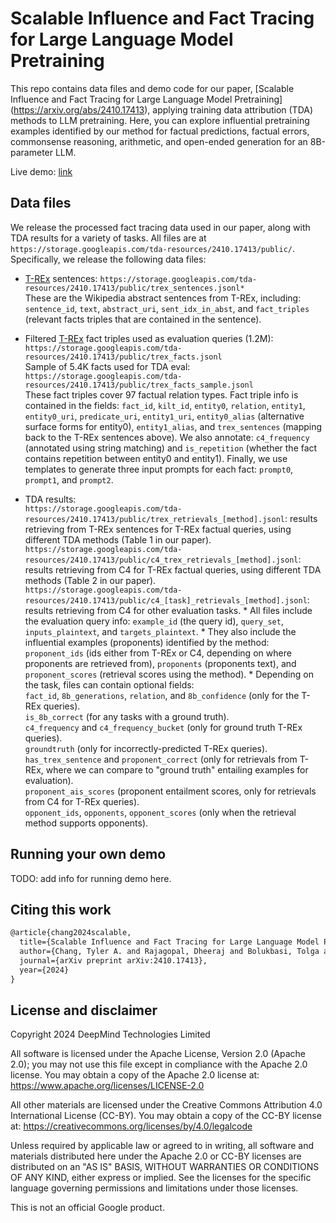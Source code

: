 # Scalable Influence and Fact Tracing for Large Language Model Pretraining

This repo contains data files and demo code for our paper, [Scalable Influence
and Fact Tracing for Large Language Model Pretraining]
(https://arxiv.org/abs/2410.17413), applying training data attribution (TDA)
methods to LLM pretraining.
Here, you can explore influential pretraining examples identified by our method
for factual predictions, factual errors, commonsense reasoning, arithmetic, and
open-ended generation for an 8B-parameter LLM.

Live demo: [link](placeholder)

## Data files

We release the processed fact tracing data used in our paper, along with TDA
results for a variety of tasks. All files are at
`https://storage.googleapis.com/tda-resources/2410.17413/public/`. Specifically,
we release the following data files:

* [T-REx](https://hadyelsahar.github.io/t-rex/) sentences:
`https://storage.googleapis.com/tda-resources/2410.17413/public/trex_sentences.jsonl*`<br>
These are the Wikipedia abstract sentences from T-REx, including:
`sentence_id`, `text`, `abstract_uri`, `sent_idx_in_abst`, and `fact_triples`
(relevant facts triples that are contained in the sentence).

* Filtered [T-REx](https://hadyelsahar.github.io/t-rex/) fact triples used as
evaluation queries (1.2M):
`https://storage.googleapis.com/tda-resources/2410.17413/public/trex_facts.jsonl`<br>
Sample of 5.4K facts used for TDA eval:
`https://storage.googleapis.com/tda-resources/2410.17413/public/trex_facts_sample.jsonl`<br>
These fact triples cover 97 factual
relation types. Fact triple info is contained in the fields:
`fact_id`, `kilt_id`, `entity0`, `relation`, `entity1`, `entity0_uri`,
`predicate_uri`, `entity1_uri`, `entity0_alias` (alternative surface forms for
entity0), `entity1_alias`, and `trex_sentences` (mapping back to the T-REx
sentences above).
We also annotate: `c4_frequency` (annotated using string matching) and
`is_repetition` (whether the fact contains repetition between entity0 and
entity1).
Finally, we use templates to generate three input prompts for each fact:
`prompt0`, `prompt1`, and `prompt2`.

* TDA results:<br>
`https://storage.googleapis.com/tda-resources/2410.17413/public/trex_retrievals_[method].jsonl`:
results retrieving from T-REx sentences for T-REx
factual queries, using different TDA methods (Table 1 in our paper).<br>
`https://storage.googleapis.com/tda-resources/2410.17413/public/c4_trex_retrievals_[method].jsonl`:
results retrieving from C4 for T-REx
factual queries, using different TDA methods (Table 2 in our paper).<br>
`https://storage.googleapis.com/tda-resources/2410.17413/public/c4_[task]_retrievals_[method].jsonl`: results retrieving from C4 for other evaluation
tasks.
      * All files include the evaluation query info: `example_id` (the query
      id), `query_set`, `inputs_plaintext`, and `targets_plaintext`.
      * They also include the influential examples (proponents) identified by
      the method: `proponent_ids` (ids either from T-REx or C4, depending on
      where proponents are retrieved from), `proponents` (proponents text),
      and `proponent_scores` (retrieval scores using the method).
      * Depending on the task, files can contain optional fields:<br>
      `fact_id`, `8b_generations`, `relation`, and `8b_confidence` (only for
      the T-REx queries).<br>
      `is_8b_correct` (for any tasks with a ground truth).<br>
      `c4_frequency` and `c4_frequency_bucket` (only for ground truth T-REx
      queries).<br>
      `groundtruth` (only for incorrectly-predicted T-REx queries).<br>
      `has_trex_sentence` and `proponent_correct` (only for retrievals from
      T-REx, where we can compare to "ground truth" entailing examples for
      evaluation).<br>
      `proponent_ais_scores` (proponent entailment scores, only for retrievals from C4 for T-REx
      queries).<br>
      `opponent_ids`, `opponents`, `opponent_scores` (only when the retrieval
      method supports opponents).

## Running your own demo

TODO: add info for running demo here.

## Citing this work

```latex
@article{chang2024scalable,
  title={Scalable Influence and Fact Tracing for Large Language Model Pretraining},
  author={Chang, Tyler A. and Rajagopal, Dheeraj and Bolukbasi, Tolga and Dixon, Lucas and Tenney, Ian},
  journal={arXiv preprint arXiv:2410.17413},
  year={2024}
}
```

## License and disclaimer

Copyright 2024 DeepMind Technologies Limited

All software is licensed under the Apache License, Version 2.0 (Apache 2.0);
you may not use this file except in compliance with the Apache 2.0 license.
You may obtain a copy of the Apache 2.0 license at:
https://www.apache.org/licenses/LICENSE-2.0

All other materials are licensed under the Creative Commons Attribution 4.0
International License (CC-BY). You may obtain a copy of the CC-BY license at:
https://creativecommons.org/licenses/by/4.0/legalcode

Unless required by applicable law or agreed to in writing, all software and
materials distributed here under the Apache 2.0 or CC-BY licenses are
distributed on an "AS IS" BASIS, WITHOUT WARRANTIES OR CONDITIONS OF ANY KIND,
either express or implied. See the licenses for the specific language governing
permissions and limitations under those licenses.

This is not an official Google product.
